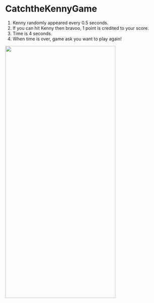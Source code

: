 # CatchtheKennyGame

1. Kenny randomly appeared every 0.5 seconds.
2.  If you can hit Kenny then bravoo, 1 point is credited to your score.
3. Time is 4 seconds.
4. When time is over, game ask you want to play again!
<img src="https://github.com/josephnade/CatchtheKennyGame/assets/73718938/2bc7cfc4-3ae7-4166-ae03-542ad44a18f6" width="350" height="800">

